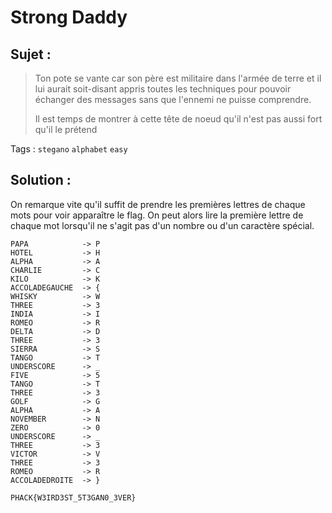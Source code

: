 # Strong Daddy

## Sujet :

> Ton pote se vante car son père est militaire dans l'armée de terre et il lui aurait soit-disant appris toutes les techniques pour pouvoir échanger des messages sans que l'ennemi ne puisse comprendre.
>
> Il est temps de montrer à cette tête de noeud qu'il n'est pas aussi fort qu'il le prétend

Tags : `stegano` `alphabet` `easy`

## Solution :

On remarque vite qu'il suffit de prendre les premières lettres de chaque mots pour voir apparaître le flag.
On peut alors lire la première lettre de chaque mot lorsqu'il ne s'agit pas d'un nombre ou d'un caractère spécial.

```
PAPA            -> P
HOTEL           -> H
ALPHA           -> A
CHARLIE         -> C
KILO            -> K
ACCOLADEGAUCHE  -> {
WHISKY          -> W
THREE           -> 3
INDIA           -> I
ROMEO           -> R
DELTA           -> D
THREE           -> 3
SIERRA          -> S
TANGO           -> T
UNDERSCORE      -> _
FIVE            -> 5
TANGO           -> T
THREE           -> 3
GOLF            -> G
ALPHA           -> A
NOVEMBER        -> N
ZERO            -> 0
UNDERSCORE      -> _
THREE           -> 3
VICTOR          -> V
THREE           -> 3
ROMEO           -> R
ACCOLADEDROITE  -> }
```

`PHACK{W3IRD3ST_5T3GAN0_3VER}`